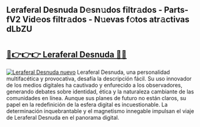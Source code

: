 ## Leraferal Desnuda D𝚎sn𝚞dos filtr𝚊dos - Parts-fV2 Vid𝚎os filtr𝚊dos - N𝚞evas f𝚘tos atr𝚊ctivas dLbZU

# <h2><a href="http://mb95u0e.tromn.icu/?c=Leraferal+Desnuda">🔗👉👉👉 Leraferal Desnuda 🔗🔗</a></h2>

[![Leraferal Desnuda nuevo](https://i.imgur.com/pEAQMta.gif)](http://mb95u0e.tromn.icu/?c=Leraferal+Desnuda)
Leraferal Desnuda, una personalidad multifacética y provocativa, desafía la descripción fácil. Su uso innovador de los medios digitales ha cautivado y enfurecido a los observadores, generando debates sobre identidad, ética y la naturaleza cambiante de las comunidades en línea. Aunque sus planes de futuro no están claros, su papel en la redefinición de la esfera digital es incuestionable. La determinación inquebrantable y el magnetismo innegable impulsan el viaje de Leraferal Desnuda en el panorama digital.
